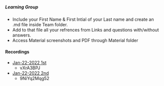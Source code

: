 ##### Learning Group
- Include your First Name & First Intial of your Last name and create an .md file inside Team folder.
- Add to that file all your refrences from Links and questions with/without answers.
- Access Material screenshots and PDF through Material folder
#### Recordings
- [Jan-22-2022 1st](https://ibm.webex.com/ibm/ldr.php?RCID=6a9a45a2f8f5bd1d78e7b73ee3600d14)
    - vXrA3BPJ
- [Jan-22-2022 2nd](https://ibm.webex.com/ibm/ldr.php?RCID=36aa0a83ca3dfe80a1a4d2f18964f907)
    - 9NiYq2Mqg52  
